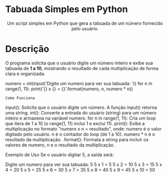 # Tabuada Simples em Python

<div align="center"> <p>Um script simples em Python que gera a tabuada de um número fornecido pelo usuário.</p> </div>

# Descrição
O programa solicita que o usuário digite um número inteiro e exibe sua tabuada de <strong>1 a 10</strong>, mostrando o resultado de cada multiplicação de forma clara e organizada.

numero = int(input('Digite um numero para ver sua tabuada: '))
for n in range(1, 11):
    print('{} x {} = {}'.format(numero, n, numero * n))

    Como Funciona
input(): Solicita que o usuário digite um número. A função input() retorna uma string.
int(): Converte a entrada do usuário (string) para um número inteiro e armazena na variável numero.
for n in range(1, 11): Cria um loop que itera de 1 a 10 (o range(1, 11) inclui 1 e exclui 11).
print(): Exibe a multiplicação no formato "numero x n = resultado", onde:
numero é o valor digitado pelo usuário.
n é o contador do loop (de 1 a 10).
numero * n é o resultado da multiplicação.
.format(): Formata a string para incluir os valores de numero, n e o resultado da multiplicação.

Exemplo de Uso
Se o usuário digitar 5, a saída será:

Digite um numero para ver sua tabuada: 5
5 x 1 = 5
5 x 2 = 10
5 x 3 = 15
5 x 4 = 20
5 x 5 = 25
5 x 6 = 30
5 x 7 = 35
5 x 8 = 40
5 x 9 = 45
5 x 10 = 50


